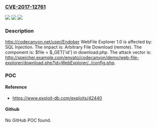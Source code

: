 ### [CVE-2017-12761](https://cve.mitre.org/cgi-bin/cvename.cgi?name=CVE-2017-12761)
![](https://img.shields.io/static/v1?label=Product&message=n%2Fa&color=blue)
![](https://img.shields.io/static/v1?label=Version&message=n%2Fa&color=blue)
![](https://img.shields.io/static/v1?label=Vulnerability&message=n%2Fa&color=brighgreen)

### Description

http://codecanyon.net/user/Endober WebFile Explorer 1.0 is affected by: SQL Injection. The impact is: Arbitrary File Download (remote). The component is: $file = $_GET['id'] in download.php. The attack vector is: http://speicher.example.com/envato/codecanyon/demo/web-file-explorer/download.php?id=WebExplorer/../config.php.

### POC

#### Reference
- https://www.exploit-db.com/exploits/42440

#### Github
No GitHub POC found.

